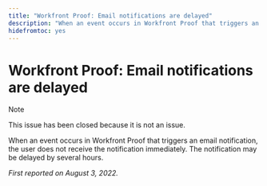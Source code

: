 ```yaml
---
title: "Workfront Proof: Email notifications are delayed"
description: "When an event occurs in Workfront Proof that triggers an email notification, the user does not receive the notification immediately. The notification may be delayed by several hours."
hidefromtoc: yes
---
```


# Workfront Proof: Email notifications are delayed

>[!NOTE]
>
> This issue has been closed because it is not an issue.

When an event occurs in Workfront Proof that triggers an email notification, the user does not receive the notification immediately. The notification may be delayed by several hours.

_First reported on August 3, 2022._


